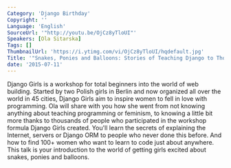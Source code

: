 ```yaml
---
Category: 'Django Birthday'
Copyright: ''
Language: 'English'
SourceUrl: '"http://youtu.be/OjCz8yTloUI"'
Speakers: [Ola Sitarska]
Tags: []
ThumbnailUrl: 'https://i.ytimg.com/vi/OjCz8yTloUI/hqdefault.jpg'
Title: '"Snakes, Ponies and Balloons: Stories of Teaching Django to Thousands of Women"'
date: '2015-07-11'
---
```

Django Girls is a workshop for total beginners into the world of web building. Started by two Polish girls in Berlin and now organized all over the world in 45 cities, Django Girls aim to inspire women to fell in love with programming. Ola will share with you how she went from not knowing anything about teaching programming or feminism, to knowing a little bit more thanks to thousands of people who participated in the workshop formula Django Girls created. You'll learn the secrets of explaining the Internet, servers or Django ORM to people who never done this before. And how to find 100+ women who want to learn to code just about anywhere. This talk is your introduction to the world of getting girls excited about snakes, ponies and balloons.